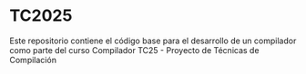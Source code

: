 # TC2025
Este repositorio contiene el código base para el desarrollo de un compilador como parte del curso Compilador TC25 - Proyecto de Técnicas de Compilación
